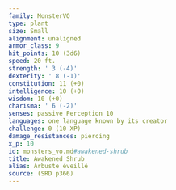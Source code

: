 ```yaml
---
family: MonsterVO
type: plant
size: Small
alignment: unaligned
armor_class: 9
hit_points: 10 (3d6)
speed: 20 ft.
strength: ' 3 (-4)'
dexterity: ' 8 (-1)'
constitution: 11 (+0)
intelligence: 10 (+0)
wisdom: 10 (+0)
charisma: ' 6 (-2)'
senses: passive Perception 10
languages: one language known by its creator
challenge: 0 (10 XP)
damage_resistances: piercing
x_p: 10
id: monsters_vo.md#awakened-shrub
title: Awakened Shrub
alias: Arbuste éveillé
source: (SRD p366)
---
```


